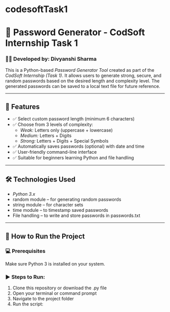 # codesoftTask1

# 🔐 Password Generator - CodSoft Internship Task 1

### 👩‍💻 Developed by: Divyanshi Sharma

This is a Python-based *Password Generator Tool* created as part of the *CodSoft Internship (Task 1)*. It allows users to generate strong, secure, and random passwords based on the desired length and complexity level. The generated passwords can be saved to a local text file for future reference.

---

## 📌 Features

- ✅ Select custom password length (minimum 6 characters)
- ✅ Choose from 3 levels of complexity:
  - *Weak:* Letters only (uppercase + lowercase)
  - *Medium:* Letters + Digits
  - *Strong:* Letters + Digits + Special Symbols
- ✅ Automatically saves passwords (optional) with date and time
- ✅ User-friendly command-line interface
- ✅ Suitable for beginners learning Python and file handling

---

## 🛠 Technologies Used

- *Python 3.x*
- random module – for generating random passwords  
- string module – for character sets  
- time module – to timestamp saved passwords  
- File handling – to write and store passwords in passwords.txt

---

## 🚀 How to Run the Project

### 💻 Prerequisites
Make sure Python 3 is installed on your system.

### ▶ Steps to Run:
1. Clone this repository or download the .py file
2. Open your terminal or command prompt
3. Navigate to the project folder
4. Run the script:

```bash
